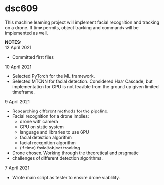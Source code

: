 # dsc609
This machine learning project will implement facial recognition and tracking
on a drone. If time permits, object tracking and commands will be implemented
as well.


<b>NOTES:</b><br>
12 April 2021
- Committed first files

10 April 2021
- Selected PyTorch for the ML framework.
- Selected MTCNN for facial detection. Considered Haar Cascade, but implementation for GPU is not feasible from the ground up given limited timeframe.

9 April 2021
- Researching different methods for the pipeline.
- Facial recognition for a drone implies:
  - drone with camera
  - GPU on static system
  - language and libraries to use GPU
  - facial detection algorithm
  - facial recognition algorithm
  - (if time) facial/object tracking
- Drone chosen. Working through the theoretical and pragmatic
- challenges of different detection algorithms.

7 April 2021
- Wrote main script as tester to ensure drone viablility.
